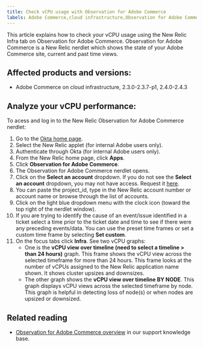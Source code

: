 ```yaml
---
title: Check vCPU usage with Observation for Adobe Commerce
labels: Adobe Commerce,cloud infrastructure,Observation for Adobe Commerce,CPU,Magento,how to,New Relic
---
```


This article explains how to check your vCPU usage using the New Relic Infra tab on Observation for Adobe Commerce. Observation for Adobe Commerce is a New Relic nerdlet which shows the state of your Adobe Commerce site, current and past time views.

## Affected products and versions:

* Adobe Commerce on cloud infrastructure, 2.3.0-2.3.7-p1, 2.4.0-2.4.3

## Analyze your vCPU performance:

To acess and log in to the New Relic Observation for Adobe Commerce nerdlet:

1. Go to the [Okta home page](https://adobe.okta.com/app/UserHome?fromLogin=true).
1. Select the New Relic applet (for internal Adobe users only).
1. Authenticate through Okta (for internal Adobe users only).
1. From the New Relic home page, click **Apps**.
1. Click **Observation for Adobe Commerce**.
1. The Observation for Adobe Commerce nerdlet opens.
1. Click on the **Select an account** dropdown. If you do not see the **Select an account** dropdown, you
may not have access. Request it [here](https://adobe.sharepoint.com/sites/MG/it/IT%20Services%20Wiki/Requesting%20access%20to%20Magento%20Commerce%20New%20Relic.aspx).
1. You can paste the project_id, type in the New Relic account number or account name or browse through the list of accounts.
1. Click on the light blue dropdown menu with the clock icon (toward the top right of the nerdlet window).
1. If you are trying to identify the cause of an event/issue identified in a ticket select a time prior to the ticket date and time to see if there were any preceding events/data. You can use the preset time frames or set a custom time frame by selecting **Set custom**.
1. On the focus tabs click **Infra**. See two vCPU graphs:
    * One is the **vCPU view over timeline (need to select a timeline > than 24 hours)** graph. This frame shows the vCPU view across the selected timeframe for more than 24 hours. This frame looks at the number of vCPUs assigned to the New Relic application name shown. It shows cluster upsizes and downsizes.
    * The other graph shows the **vCPU view over timeline BY NODE**. This graph displays vCPU views across the selected timeframe by node. This graph is helpful in detecting loss of node(s) or when nodes are upsized or downsized.

## Related reading

* [Observation for Adobe Commerce overview](https://support.magento.com/hc/en-us/articles/4406549696781) in our support knowledge base.
